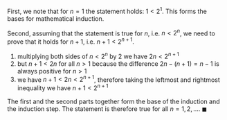 First, we note that for $n=1$ the statement holds: $1 < 2^1$. This forms the bases for mathematical induction.

Second, assuming that the statement is true for $n$, i.e. $n < 2^n$, we need to prove that it holds for $n+1$, i.e. $n+1 < 2^{n+1}$.

1. multiplying both sides of $n < 2^n$ by 2 we have $2n < 2^{n+1}$
2. but $n+1 < 2n$ for all $n > 1$ because the difference $2n - (n+1) = n-1$ is always positive for $n > 1$
3. we have $n+1 < 2n < 2^{n+1}$, therefore taking the leftmost and rightmost inequality we have $n+1 < 2^{n+1}$

The first and the second parts together form the base of the induction and the induction step. The statement is therefore true for all $n=1,2,\dots$.
$\blacksquare$
